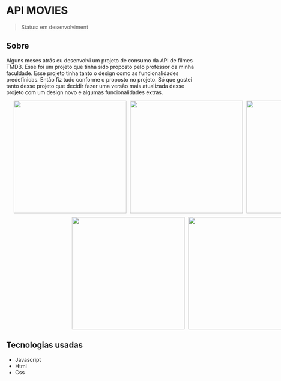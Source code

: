 # API MOVIES

> Status: em desenvolviment


## Sobre
Alguns meses atrás eu desenvolvi um projeto de consumo da API de filmes TMDB. Esse foi um projeto que tinha sido proposto pelo professor da minha faculdade. Esse projeto tinha tanto o design como as funcionalidades predefinidas. Então fiz tudo conforme o proposto no projeto. Só que gostei tanto desse projeto que decidir fazer uma versão mais atualizada desse projeto com um design novo e algumas funcionalidades extras.

<div style="width:100vw;display:flex;justify-content:center; gap:10px;flex-wrap:wrap;">
  
<img style="width:300px;"  src="https://github.com/GabryelSilvah/API_MOVIES/assets/139282381/aa47cd57-4530-43e6-a593-5cdc3af485d1">
  <img style="width:300px" src="https://github.com/GabryelSilvah/API_MOVIES/assets/139282381/e6853b71-20d5-4d70-a1cb-0a8245727f09">

  <img style="width:300px" src="https://github.com/GabryelSilvah/API_MOVIES/assets/139282381/a02b45f4-7659-4c81-8d35-5b8e46475778">

 <img style="width:300px" src="https://github.com/GabryelSilvah/API_MOVIES/assets/139282381/0ec64a21-6331-4a12-8b20-405fb70e4748">

 <img style="width:300px" src="https://github.com/GabryelSilvah/API_MOVIES/assets/139282381/fbaa3d88-c847-461c-be67-522d699b1232">
</div>

## Tecnologias usadas
- Javascript
- Html
- Css
